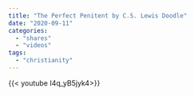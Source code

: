 ```yaml
---
title: "The Perfect Penitent by C.S. Lewis Doodle"
date: "2020-09-11"
categories:
  - "shares"
  - "videos"
tags:
  - "christianity"
---
```


<div style="width: 70vw;">{{< youtube I4q_yB5jyk4>}}</div>
